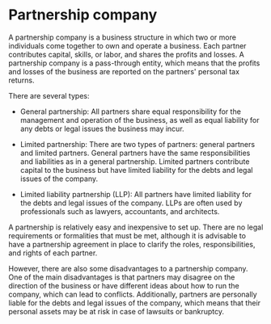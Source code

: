 # Partnership company

A partnership company is a business structure in which two or more individuals come together to own and operate a business. Each partner contributes capital, skills, or labor, and shares the profits and losses. A partnership company is a pass-through entity, which means that the profits and losses of the business are reported on the partners' personal tax returns.

There are several types:

* General partnership: All partners share equal responsibility for the management and operation of the business, as well as equal liability for any debts or legal issues the business may incur.

* Limited partnership: There are two types of partners: general partners and limited partners. General partners have the same responsibilities and liabilities as in a general partnership. Limited partners contribute capital to the business but have limited liability for the debts and legal issues of the company.

* Limited liability partnership (LLP): All partners have limited liability for the debts and legal issues of the company. LLPs are often used by professionals such as lawyers, accountants, and architects.

A partnership is relatively easy and inexpensive to set up. There are no legal requirements or formalities that must be met, although it is advisable to have a partnership agreement in place to clarify the roles, responsibilities, and rights of each partner.

However, there are also some disadvantages to a partnership company. One of the main disadvantages is that partners may disagree on the direction of the business or have different ideas about how to run the company, which can lead to conflicts. Additionally, partners are personally liable for the debts and legal issues of the company, which means that their personal assets may be at risk in case of lawsuits or bankruptcy.

